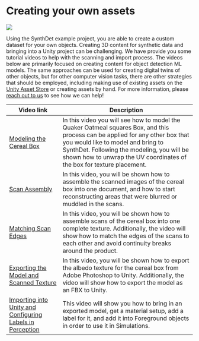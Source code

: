 # Creating your own assets
<img src="images/CerealBox.png" align="middle"/>


Using the SynthDet example project, you are able to create a custom dataset for your own objects.
Creating 3D content for synthetic data and bringing into a Unity project can be challenging.  We have provide you some tutorial videos to help with the scanning and import process.  The videos below are primarily focused on creating content for object detection ML models.  The same approaches can be used for creating digital twins of other objects, but for other computer vision tasks, there are other strategies that should be employed, including making use of existing assets on the [Unity Asset Store](https://assetstore.unity.com/) or creating assets by hand.  For more information, please [reach out to us](mailto:perception@unity3d.com) to see how we can help!

| Video link | Description |
| --- | --- |
| [Modeling the Cereal Box](https://youtu.be/Gmgfx7kM0dw) | In this video you will see how to model the Quaker Oatmeal squares Box, and this process can be applied for any other box that you would like to model and bring to SynthDet. Following the modeling, you will be shown how to unwrap the UV coordinates of the box for texture placement. |
| [Scan Assembly](https://youtu.be/9WFL5scJDoE) | In this video, you will be shown how to assemble the scanned images of the cereal box into one document, and how to start reconstructing areas that were blurred or muddled in the scans. |
| [Matching Scan Edges](https://youtu.be/wvWeQsyVN5I ) | In this video, you will be shown how to assemble scans of the cereal box into one complete texture. Additionally, the video will show how to match the edges of the scans to each other and avoid continuity breaks around the product. |
| [Exporting the Model and Scanned Texture](https://youtu.be/w2X0TRCid7Q) | In this video, you will be shown how to export the albedo texture for the cereal box from Adobe Photoshop to Unity. Additionally, the video will show how to export the model as an FBX to Unity.  |
| [Importing into Unity and Configuring Labels in Perception](https://youtu.be/zhHuHa-Pmsw) | This video will show you how to bring in an exported model, get a material setup, add a label for it, and add it into Foreground objects in order to use it in Simulations. |
